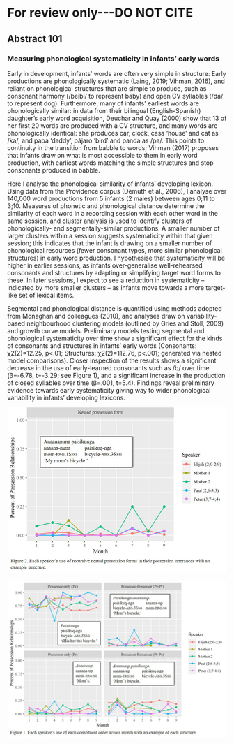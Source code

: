 # For review only---DO NOT CITE

## Abstract 101

### Measuring phonological systematicity in infants’ early words

Early in development, infants’ words are often very simple in structure: Early productions are phonologically systematic (Laing, 2019; Vihman, 2016), and reliant on phonological structures that are simple to produce, such as consonant harmony (/beibi/ to represent baby) and open CV syllables (/da/ to represent dog). Furthermore, many of infants’ earliest words are phonologically similar: in data from their bilingual (English-Spanish) daughter’s early word acquisition, Deuchar and Quay (2000) show that 13 of her first 20 words are produced with a CV structure, and many words are phonologically identical: she produces car, clock, casa ‘house’ and cat as /ka/, and papa ‘daddy’, pájaro ‘bird’ and panda as /pa/. This points to continuity in the transition from babble to words; Vihman (2017) proposes that infants draw on what is most accessible to them in early word production, with earliest words matching the simple structures and stop consonants produced in babble. 



Here I analyse the phonological similarity of infants’ developing lexicon. Using data from the Providence corpus (Demuth et al., 2006), I analyse over 140,000 word productions from 5 infants (2 males) between ages 0;11 to 3;10. Measures of phonetic and phonological distance determine the similarity of each word in a recording session with each other word in the same session, and cluster analysis is used to identify clusters of phonologically- and segmentally-similar productions. A smaller number of larger clusters within a session suggests systematicity within that given session; this indicates that the infant is drawing on a smaller number of phonological resources (fewer consonant types, more similar phonological structures) in early word production. I hypothesise that systematicity will be higher in earlier sessions, as infants over-generalise well-rehearsed consonants and structures by adapting or simplifying target word forms to these. In later sessions, I expect to see a reduction in systematicity – indicated by more smaller clusters – as infants move towards a more target-like set of lexical items. 



Segmental and phonological distance is quantified using methods adopted from Monaghan and colleagues (2010), and analyses draw on variability-based neighbourhood clustering models (outlined by Gries and Stoll, 2009) and growth curve models. Preliminary models testing segmental and phonological systematicity over time show a significant effect for the kinds of consonants and structures in infants’ early words (Consonants: χ2(2)=12.25, p<.01; Structures: χ2(2)=112.76, p<.001; generated via nested model comparisons). Closer inspection of the results shows a significant decrease in the use of early-learned consonants such as /b/ over time (β=-6.78, t=-3.29; see Figure 1), and a significant increase in the production of closed syllables over time (β=.001, t=5.4). Findings reveal preliminary evidence towards early systematicity giving way to wider phonological variability in infants’ developing lexicons.

![Attachment](attachments/101-1.png)

![Attachment](attachments/101-2.png)
